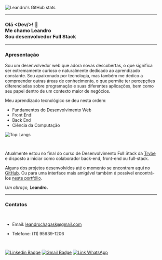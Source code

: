 ![Leandro's GitHub stats](https://github-readme-stats.vercel.app/api?username=leandrochs&hide=stars,issues&count_private=true&show_icons=true&theme=chartreuse-dark&line_height=35rem&locale=pt-br)

---

<h3> Olá &#60Dev/>! 👋 </br> Me chamo Leandro</br>Sou desenvolvedor Full Stack</h3>

---

### Apresentação

Sou um desenvolvedor web que adora novas descobertas, o que significa ser extremamente curioso e naturalmente dedicado ao aprendizado constante. Sou apaixonado por tecnologia, mas também me dedico a compreender outras áreas de conhecimento, o que permite ter percepções diferenciadas sobre programação e suas diferentes aplicações, bem como seu papel dentro de um contexto maior de negócios.

Meu aprendizado tecnológico se deu nesta ordem:

- Fundamentos do Desenvolvimento Web
- Front End
- Back End
- Ciência da Computação



![Top Langs](https://github-readme-stats.vercel.app/api/top-langs/?username=leandrochs&layout=compact&langs_count=16&theme=chartreuse-dark&locale=pt-br)

</br>

Atualmente estou no final do curso de Desenvolvimento Full Stack da [Trybe](https://www.betrybe.com/) e disposto a iniciar como colaborador back-end, front-end ou full-stack.

Alguns dos projetos desenvolvidos até o momento se encontram aqui no [GitHub](https://github.com/leandrochs?tab=repositories). Ou para uma interface mais amigável também é possível encontrá-los [neste portfólio](https://leandrochs.github.io/#/).

_Um abraço,_
**Leandro.**

---
### Contatos
<br/>

- Email: leandrochagask@gmail.com

- Telefone: (11) 95639-1206

<br/>

[![Linkedin Badge](https://img.shields.io/badge/-Leandro-blue?style=flat-square&logo=Linkedin&logoColor=white&link=https://www.linkedin.com/in/leandrosi)](https://www.linkedin.com/in/leandrosi) [![Gmail Badge](https://img.shields.io/badge/-@gmail.com-c14438?style=flat-square&logo=Gmail&logoColor=white&link=mailto:leandrochagask@gmail.com)](mailto:leandrochagask@gmail.com) [![Link WhatsApp](https://img.shields.io/badge/WhatsApp-25D366?style=flat-square&for-the-badge&logo=whatsapp&logoColor=white)](https://api.whatsapp.com/send?phone=5511956391206&text=Ol%C3%A1%2C%20Leandro!)


